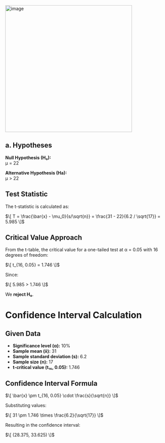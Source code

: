 <img width="400" alt="image" src="https://github.com/user-attachments/assets/4ff596ae-81e8-4e72-9488-a6a270318872" />


## a. Hypotheses
**Null Hypothesis (H₀):**  
μ = 22  

**Alternative Hypothesis (Ha):**  
μ > 22  

## Test Statistic
The t-statistic is calculated as:

$\[ T = \frac{\bar{x} - \mu_0}{s/\sqrt{n}} = \frac{31 - 22}{6.2 / \sqrt{17}} = 5.985 \]$

## Critical Value Approach
From the t-table, the critical value for a one-tailed test at α = 0.05 with 16 degrees of freedom:

$\[ t_{16, 0.05} = 1.746 \]$

Since:

$\[ 5.985 > 1.746 \]$

We **reject H₀**.  
##  
# Confidence Interval Calculation

## Given Data
- **Significance level (α):** 10%  
- **Sample mean (x̄):** 31  
- **Sample standard deviation (s):** 6.2  
- **Sample size (n):** 17
- **t-critical value (t₁₆, 0.05):** 1.746  

## Confidence Interval Formula
$\[ \bar{x} \pm t_{16, 0.05} \cdot \frac{s}{\sqrt{n}} \]$

Substituting values:

$\[ 31 \pm 1.746 \times \frac{6.2}{\sqrt{17}} \]$

Resulting in the confidence interval:

$\[ (28.375, 33.625) \]$

